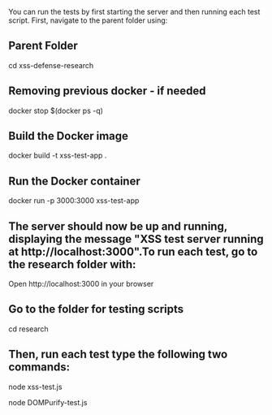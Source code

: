 You can run the tests by first starting the server and then running each test script. First, navigate to the parent folder using:

## Parent Folder
cd xss-defense-research 

## Removing previous docker - if needed
docker stop $(docker ps -q)

## Build the Docker image
docker build -t xss-test-app .

## Run the Docker container
docker run -p 3000:3000 xss-test-app

## The server should now be up and running, displaying the message "XSS test server running at http://localhost:3000".To run each test, go to the research folder with:
Open http://localhost:3000 in your browser

## Go to the folder for testing scripts
cd research 

## Then, run each test type the following two commands:
node xss-test.js

node DOMPurify-test.js



